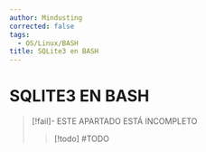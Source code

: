 ```yaml
---
author: Mindusting
corrected: false
tags:
  - OS/Linux/BASH
title: SQLite3 en BASH
---
```


# SQLITE3 EN BASH

> [!fail]- ESTE APARTADO ESTÁ INCOMPLETO
> > [!todo] #TODO


